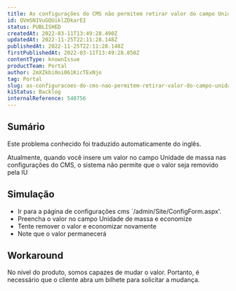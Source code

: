 ```yaml
---
title: As configurações do CMS não permitem retirar valor do campo Unidade de Massa
id: QVmSN1VuGQUiklZDkarEI
status: PUBLISHED
createdAt: 2022-03-11T13:49:28.490Z
updatedAt: 2022-11-25T22:11:28.148Z
publishedAt: 2022-11-25T22:11:28.148Z
firstPublishedAt: 2022-03-11T13:49:28.850Z
contentType: knownIssue
productTeam: Portal
author: 2mXZkbi0oi061KicTExNjo
tag: Portal
slug: as-configuracoes-do-cms-nao-permitem-retirar-valor-do-campo-unidade-de-massa
kiStatus: Backlog
internalReference: 540756
---
```


## Sumário

<div class="alert alert-info">
  <p>Este problema conhecido foi traduzido automaticamente do inglês.</p>
</div>


Atualmente, quando você insere um valor no campo Unidade de massa nas configurações do CMS, o sistema não permite que o valor seja removido pela IU



## Simulação


- Ir para a página de configurações cms `/admin/Site/ConfigForm.aspx'.
- Preencha o valor no campo Unidade de massa e economize
- Tente remover o valor e economizar novamente
- Note que o valor permanecerá



## Workaround


No nível do produto, somos capazes de mudar o valor. Portanto, é necessário que o cliente abra um bilhete para solicitar a mudança.

